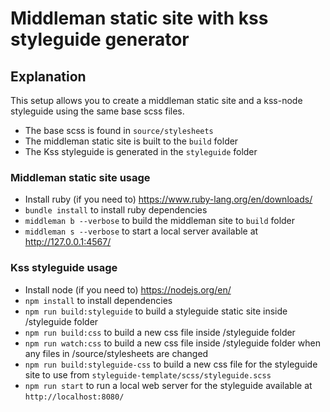 # Middleman static site with kss styleguide generator

## Explanation

This setup allows you to create a middleman static site and a kss-node styleguide using the same base scss files.

- The base scss is found in `source/stylesheets`
- The middleman static site is built to the `build` folder
- The Kss styleguide is generated in the `styleguide` folder

### Middleman static site usage
- Install ruby (if you need to) https://www.ruby-lang.org/en/downloads/
- `bundle install` to install ruby dependencies
- `middleman b --verbose` to build the middleman site to `build` folder
- `middleman s --verbose` to start a local server available at http://127.0.0.1:4567/

### Kss styleguide usage
- Install node (if you need to) https://nodejs.org/en/
- `npm install` to install dependencies
- `npm run build:styleguide` to build a styleguide static site inside /styleguide folder
- `npm run build:css` to build a new css file inside /styleguide folder
- `npm run watch:css` to build a new css file inside /styleguide folder when any files in /source/stylesheets are changed
- `npm run build:styleguide-css` to build a new css file for the styleguide site to use from `styleguide-template/scss/styleguide.scss`
- `npm run start` to run a local web server for the styleguide available at `http://localhost:8080/`
